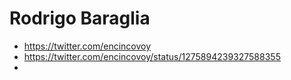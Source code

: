 # Rodrigo Baraglia
- https://twitter.com/encincovoy
- https://twitter.com/encincovoy/status/1275894239327588355
- 
